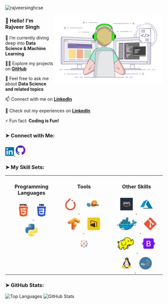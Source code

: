<!-- ![Banner](https://github.com/rajveersinghcse/rajveersinghcse/blob/master/img/GitHub_Banner.png) -->

<p align="left">
  <img src="https://komarev.com/ghpvc/?username=rajveersinghcse&label=Profile%20views&color=0e75b6&style=flat" alt="rajveersinghcse" />
</p>

<img align="right" height="220" width="350" src="https://github.com/rajveersinghcse/rajveersinghcse/blob/master/img/coder.gif" alt="coder">

### 👋 Hello! I'm Rajveer Singh

🌱 I’m currently diving deep into **Data Science & Machine Learning**

👨‍💻 Explore my projects on **[GitHub]**

💬 Feel free to ask me about **Data Science and related topics**

📫 Connect with me on **[LinkedIn]**

📄 Check out my experiences on **[LinkedIn]**

⚡ Fun fact: **Coding is Fun!**


### ➤ Connect with Me:

<div align="left"> 
  <a href="https://linkedin.com/in/rajveersinghcse" target="_blank">
    <img src="https://github.com/rajveersinghcse/rajveersinghcse/blob/master/img/linkedin.png" alt="LinkedIn" height="28" width="28" />
  </a>
  <a href="https://github.com/rajveersinghcse" target="_blank">
    <img src="https://github.com/rajveersinghcse/rajveersinghcse/blob/master/img/GitHub.png" alt="GitHub" height="38" width="38" />
  </a>
</div>



### ➤ My Skill Sets:

<table>
  <tr>
    <td valign="top" width="33%">
      <h3 align="center">Programming Languages</h3>  
      <div align="center">
        <a href="https://www.w3.org/html/" target="_blank">
          <img style="margin: 10px" src="https://github.com/rajveersinghcse/rajveersinghcse/blob/master/img/HTML.png" alt="HTML5" height="40" />
        </a>
        <a href="https://www.w3schools.com/css/" target="_blank">
          <img style="margin: 10px" src="https://github.com/rajveersinghcse/rajveersinghcse/blob/master/img/CSS.png" alt="CSS3" height="40" />
        </a>
        <a href="https://www.python.org" target="_blank">
          <img style="margin: 10px" src="https://github.com/rajveersinghcse/rajveersinghcse/blob/master/img/Python.png" alt="Python" height="40" />
        </a>
      </div>
    </td>
    <td valign="top" width="33%">
      <h3 align="center">Tools</h3>
      <div align="center">
        <a href="https://pytorch.org/" target="_blank">
          <img style="margin: 10px" src="https://github.com/rajveersinghcse/rajveersinghcse/blob/master/img/PyTorch.png" alt="PyTorch" height="40" />
        </a>
        <a href="https://scikit-learn.org/" target="_blank">
          <img style="margin: 10px" src="https://github.com/rajveersinghcse/rajveersinghcse/blob/master/img/scikitlearn.png" alt="Scikit Learn" height="40" />
        </a>
        <a href="https://www.tensorflow.org" target="_blank">
          <img style="margin: 10px" src="https://github.com/rajveersinghcse/rajveersinghcse/blob/master/img/Tensorflow.png" alt="TensorFlow" height="40" />
        </a>
        <a href="https://powerbi.microsoft.com/en-au/" target="_blank">
          <img style="margin: 10px" src="https://github.com/rajveersinghcse/rajveersinghcse/blob/master/img/powerbi.png" alt="Power BI" height="40" />
        </a>
        <a href="https://www.tableau.com/" target="_blank">
          <img style="margin: 10px" src="https://github.com/rajveersinghcse/rajveersinghcse/blob/master/img/Tableau.png" alt="Tableau" height="40" />
        </a>
      </div>
    </td>
    <td valign="top" width="33%">
      <h3 align="center">Other Skills</h3>
      <div align="center">
        <a href="https://aws.amazon.com" target="_blank">
          <img style="margin: 10px" src="https://github.com/rajveersinghcse/rajveersinghcse/blob/master/img/aws.png" alt="AWS" height="40" />
        </a>
        <a href="https://azure.microsoft.com/en-in/" target="_blank">
          <img style="margin: 10px" src="https://github.com/rajveersinghcse/rajveersinghcse/blob/master/img/Azure.png" alt="Azure" height="40" />
        </a>
        <a href="https://www.docker.com/" target="_blank">
          <img style="margin: 10px" src="https://github.com/rajveersinghcse/rajveersinghcse/blob/master/img/Docker.png" alt="Docker" height="40" width="65" />
        </a>
        <a href="https://git-scm.com/" target="_blank">
          <img style="margin: 10px" src="https://github.com/rajveersinghcse/rajveersinghcse/blob/master/img/Git.png" alt="Git" height="40" />
        </a>
        <a href="https://hadoop.apache.org/" target="_blank">
          <img style="margin: 10px" src="https://github.com/rajveersinghcse/rajveersinghcse/blob/master/img/Hadoop.png" alt="Hadoop" height="40" />
        </a>
        <a href="https://getbootstrap.com" target="_blank">
          <img style="margin: 10px" src="https://github.com/rajveersinghcse/rajveersinghcse/blob/master/img/Bootstrap.png" alt="Bootstrap" height="40" />
        </a>
        <a href="https://www.linux.org/" target="_blank">
          <img style="margin: 10px" src="https://github.com/rajveersinghcse/rajveersinghcse/blob/master/img/Linux.png" alt="Linux" height="40" />
        </a>
        <a href="https://www.mysql.com/" target="_blank">
          <img style="margin: 10px" src="https://github.com/rajveersinghcse/rajveersinghcse/blob/master/img/MySQL.png" alt="MySQL" height="40" />
        </a>
      </div>
    </td>
  </tr>
</table>


### ➤ GitHub Stats:

<div>
  <img height="180em" src="https://github-readme-stats.vercel.app/api/top-langs/?username=rajveersinghcse&layout=compact&theme=github_dark" alt="Top Languages" />
  <img height="180em" src="https://github-readme-stats.vercel.app/api?username=rajveersinghcse&show_icons=true&locale=en&theme=github_dark" alt="GitHub Stats" />
</div>

[GitHub]: https://github.com/rajveersinghcse?tab=repositories
[LinkedIn]: https://www.linkedin.com/in/rajveersinghcse/
